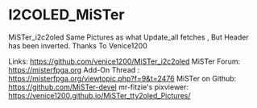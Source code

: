 # I2COLED_MiSTer

MiSTer_i2c2oled
Same Pictures as what Update_all fetches , But Header has been inverted.
Thanks To Venice1200


Links:
https://github.com/venice1200/MiSTer_i2c2oled
MiSTer Forum: https://misterfpga.org
Add-On Thread : https://misterfpga.org/viewtopic.php?f=9&t=2476
MiSTer on Github: https://github.com/MiSTer-devel
mr-fitzie's pixviewer: https://venice1200.github.io/MiSTer_tty2oled_Pictures/

